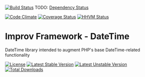 [![Build Status](https://travis-ci.org/improvframework/datetime.svg?branch=master)](https://travis-ci.org/improvframework/datetime)
TODO: [Dependency Status](https://www.versioneye.com/user/projects "Click to Setup")
<!--
[![Dependency Status](https://www.versioneye.com/user/projects/__TOKEN_VERSION_EYE_ID__/badge.svg?style=flat)](https://www.versioneye.com/user/projects/__TOKEN_VERSION_EYE_ID__)
-->
[![Code Climate](https://codeclimate.com/github/improvframework/datetime/badges/gpa.svg)](https://codeclimate.com/github/improvframework/datetime)
[![Coverage Status](https://coveralls.io/repos/improvframework/datetime/badge.svg?branch=master&service=github)](https://coveralls.io/github/improvframework/datetime?branch=master)
[![HHVM Status](http://hhvm.h4cc.de/badge/improvframework/datetime.svg)](http://hhvm.h4cc.de/package/improvframework/datetime)

# Improv Framework - DateTime

DateTime library intended to augment PHP's base DateTime-related functionality

[![License](https://poser.pugx.org/improvframework/datetime/license)](https://packagist.org/packages/improvframework/datetime)
[![Latest Stable Version](https://poser.pugx.org/improvframework/datetime/v/stable)](https://packagist.org/packages/improvframework/datetime)
[![Latest Unstable Version](https://poser.pugx.org/improvframework/datetime/v/unstable)](https://packagist.org/packages/improvframework/datetime)
[![Total Downloads](https://poser.pugx.org/improvframework/datetime/downloads)](https://packagist.org/packages/improvframework/datetime)
